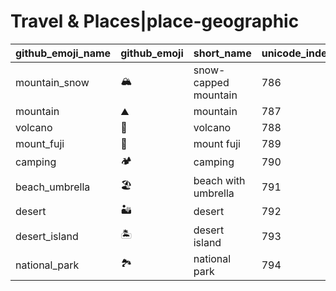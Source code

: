 # Travel & Places|place-geographic

|github_emoji_name|github_emoji|short_name|unicode_index|
|---|---|---|---|
|mountain_snow|:mountain_snow:|snow-capped mountain|786|
|mountain|:mountain:|mountain|787|
|volcano|:volcano:|volcano|788|
|mount_fuji|:mount_fuji:|mount fuji|789|
|camping|:camping:|camping|790|
|beach_umbrella|:beach_umbrella:|beach with umbrella|791|
|desert|:desert:|desert|792|
|desert_island|:desert_island:|desert island|793|
|national_park|:national_park:|national park|794|
